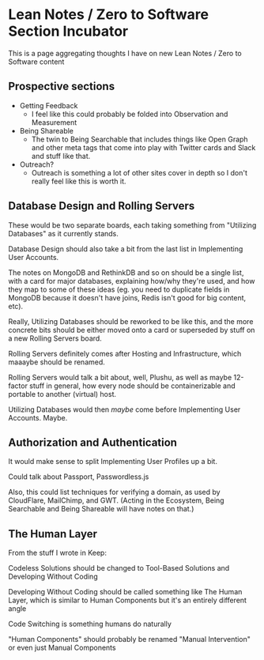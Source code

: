# Lean Notes / Zero to Software Section Incubator

This is a page aggregating thoughts I have on new Lean Notes / Zero to Software content

## Prospective sections

- Getting Feedback
  - I feel like this could probably be folded into Observation and Measurement
- Being Shareable
  - The twin to Being Searchable that includes things like Open Graph and other meta tags that come into play with Twitter cards and Slack and stuff like that.
- Outreach?
  - Outreach is something a lot of other sites cover in depth so I don't really feel like this is worth it.

## Database Design and Rolling Servers

These would be two separate boards, each taking something from "Utilizing Databases" as it currently stands.

Database Design should also take a bit from the last list in Implementing User Accounts.

The notes on MongoDB and RethinkDB and so on should be a single list, with a card for major databases, explaining how/why they're used, and how they map to some of these ideas (eg. you need to duplicate fields in MongoDB because it doesn't have joins, Redis isn't good for big content, etc).

Really, Utilizing Databases should be reworked to be like this, and the more concrete bits should be either moved onto a card or superseded by stuff on a new Rolling Servers board.

Rolling Servers definitely comes after Hosting and Infrastructure, which maaaybe should be renamed.

Rolling Servers would talk a bit about, well, Plushu, as well as maybe 12-factor stuff in general, how every node should be containerizable and portable to another (virtual) host.

Utilizing Databases would then *maybe* come before Implementing User Accounts. Maybe.

## Authorization and Authentication

It would make sense to split Implementing User Profiles up a bit.

Could talk about Passport, Passwordless.js

Also, this could list techniques for verifying a domain, as used by CloudFlare, MailChimp, and GWT. (Acting in the Ecosystem, Being Searchable and Being Shareable will have notes on that.)

## The Human Layer

From the stuff I wrote in Keep:

Codeless Solutions should be changed to Tool-Based Solutions and Developing Without Coding

Developing Without Coding should be called something like The Human Layer, which is similar to Human Components but it's an entirely different angle

Code Switching is something humans do naturally

"Human Components" should probably be renamed "Manual Intervention" or even just Manual Components
